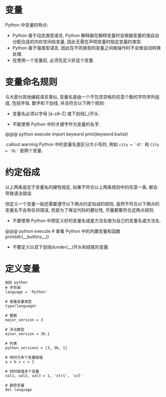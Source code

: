 <!SLIDE center bullets incremental>

# 变量
Python 中变量的特点:

- Python 属于动态类型语言, Python 解释器在解释变量时会根据变量的值自动分配合适的内存空间给变量, 因此无需在声明变量时指定变量的类型.
- Python 属于强类型语言, 因此在不同类型的变量之间做操作时不会做自动转换处理.
- 在使用一个变量前, 必须先定义好这个变量.

<!SLIDE transition=turnUp>

# 变量命名规则

与大部分其他编程语言类似, 变量名是由一个不包含空格的任意个数的字符序列组成, 包括字母, 数字和下划线, 并且符合以下两个规则:

<ul><li><p>变量名必须以字母 [a-zA-Z] 或下划线(_)开头.</p></li></ul>

<ul><li><p>不能使用 Python 中的关键字作为变量的名字.</p></li></ul>
    @@@ python execute
    import keyword
    print(keyword.kwlist)

.callout.warning Python 中的变量名是区分大小写的, 例如 `city = 'dl'` 和 `City = 'DL'` 是两个变量.

<!SLIDE transition=turnUp>

# 约定俗成

以上两条是定于变量名的硬性规定, 如果不符合以上两条规则中的任意一条, 都会导致语法错误.

但定义一个变量一般还需要遵守以下两点约定俗成的规则, 虽然不符合以下两点的变量名不会有任何错误, 但是为了保证代码的健壮性, 尽量都要符合这两点规则:

<ul><li><p>不要使用 Python 中预定义好的变量名或是方法名做为自己的变量名或方法名.</p></li></ul>
    @@@ python execute
    # 查看 Python 中的内置变量和函数
    print(dir(__builtins__))

<ul><li><p>不要定义以双下划线dunder(__)开头和结尾的变量.</p></li></ul>

<!SLIDE transition=turnUp>

# 定义变量

    @@@ python
    # 字符串`
    language = 'Python'

    # 查看变量类型
    type(language)

    # 整数
    major_version = 3

    # 浮点数型
    minor_version = 36.1

    # 列表
    python_versions = [3, 36, 1]

    # 同时为多个变量赋值
    a = b = c = 1

    # 同时赋值多个变量
    val1, val2, val3 = 1, 'str1', 'zzl'

    # 删除变量
    del language